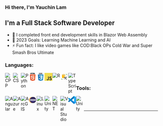 ### Hi there, I'm Yauchin Lam

## I'm a Full Stack Software Developer

- 🌱 I completed front end development skills in Blazor Web Assembly
- 🥅 2023 Goals: Learning Machine Learning and AI
- ⚡ Fun fact: I like video games like COD:Black OPs Cold War and Super Smash Bros Ultimate

### Languages:
[<img align="left" alt="CPP" width="26px" src="https://upload.wikimedia.org/wikipedia/commons/thumb/1/18/ISO_C%2B%2B_Logo.svg/120px-ISO_C%2B%2B_Logo.svg.png"/>][CPP]
[<img align="left" alt="CS" width="26px" src="https://upload.wikimedia.org/wikipedia/commons/thumb/0/0d/C_Sharp_wordmark.svg/120px-C_Sharp_wordmark.svg.png" />][CS]
[<img align="left" alt="Python" width="26px" src="https://cdn.jsdelivr.net/gh/devicons/devicon/icons/python/python-original.svg" />][Python]
[<img align="left" alt="HTML5" width="26px" src="https://raw.githubusercontent.com/github/explore/80688e429a7d4ef2fca1e82350fe8e3517d3494d/topics/html/html.png" />][HTML5]
[<img align="left" alt="CSS3" width="26px" src="https://raw.githubusercontent.com/github/explore/80688e429a7d4ef2fca1e82350fe8e3517d3494d/topics/css/css.png" />][CSS3]
[<img align="left" alt="JS" width="26px" src="https://raw.githubusercontent.com/github/explore/80688e429a7d4ef2fca1e82350fe8e3517d3494d/topics/javascript/javascript.png" />][JS]
[<img align="left" alt="R" width="26px" src="https://www.r-project.org/logo/Rlogo.svg"/>][R]
[<img align="left" alt="SSMS" width="26px" src="https://github.com/yauchinlam/yauchinlam/blob/main/Images/T-SQL.png" />][TSQL]
[<img align="left" alt="TypeScript" width="26px" src="https://upload.wikimedia.org/wikipedia/commons/4/4c/Typescript_logo_2020.svg" />][TypeScript]
 <br />

### Tools:
[<img align="left" alt="Angular" width="26px" src="https://upload.wikimedia.org/wikipedia/commons/c/cf/Angular_full_color_logo.svg"/>][Angular]
[<img align="left" alt="Azure" width="26px" src="https://cdn.jsdelivr.net/gh/devicons/devicon/icons/azure/azure-original.svg"/>][Azure]
[<img align="left" alt="ArcGIS" width="26px" src="https://upload.wikimedia.org/wikipedia/commons/thumb/d/df/ArcGIS_logo.png/64px-ArcGIS_logo.png"/>][ArcGIS]
[<img align="left" alt="Eclipse" width="26px" src="https://github.com/yauchinlam/yauchinlam/blob/main/Images/Eclipse%20logo.png"/>][Eclipse]
[<img align="left" alt="Linux" width="26px" src="https://upload.wikimedia.org/wikipedia/commons/thumb/3/35/Tux.svg/150px-Tux.svg.png"/>][Linux]
[<img align="left" alt="Unity" width="26px" src="https://upload.wikimedia.org/wikipedia/commons/thumb/2/21/Matlab_Logo.png/121px-Matlab_Logo.png" />][MATLAB]
[<img align="left" alt="NET" width="26px" src="https://upload.wikimedia.org/wikipedia/commons/thumb/e/ee/.NET_Core_Logo.svg/512px-.NET_Core_Logo.svg.png" />][NET]
[<img align="left" alt="Visual Studio" width="26px" src="https://cdn.jsdelivr.net/gh/devicons/devicon/icons/visualstudio/visualstudio-plain.svg"/>][VS]
[<img align="left" alt="Visual Studio Code" width="26px" src="https://raw.githubusercontent.com/github/explore/80688e429a7d4ef2fca1e82350fe8e3517d3494d/topics/visual-studio-code/visual-studio-code.png" />][VSC]
[<img align="left" alt="Unity" width="26px" src="https://i.redd.it/tu3gt6ysfxq71.png" />][Unity]


<br />
<br />

---



[HTML5]: https://en.wikipedia.org/wiki/HTML5
[CSS3]:https://en.wikipedia.org/wiki/CSS
[JS]:https://en.wikipedia.org/wiki/JavaScript
[CPP]: https://github.com/yauchinlam/FirstWin32API
[CS]: https://github.com/yauchinlam/TheCubeSolver
[R]: https://github.com/yauchinlam/-Machine-Learning-A-Z-Hands-On-Python-R-In-Data-Science
[Python]: https://github.com/yauchinlam/Binary-Maze-modification
[TSQL]:https://en.wikipedia.org/wiki/Transact-SQL
[TypeScript]:https://github.com/yauchinlam/my-first-app

[Angular]: https://github.com/yauchinlam/my-first-app
[ArcGIS]: https://en.wikipedia.org/wiki/ArcGIS
[Eclipse]:https://en.wikipedia.org/wiki/Eclipse_(software)
[Linux]: https://en.wikipedia.org/wiki/Linux
[MATLAB]: https://en.wikipedia.org/wiki/MATLAB
[NET]:https://en.wikipedia.org/wiki/.NET
[Azure]: https://sample-yauchinlam.azurewebsites.net/
[VSC]: https://en.wikipedia.org/wiki/Visual_Studio_Code
[VS]: https://en.wikipedia.org/wiki/Microsoft_Visual_Studio
[Unity]:https://en.wikipedia.org/wiki/Unity_(game_engine)
